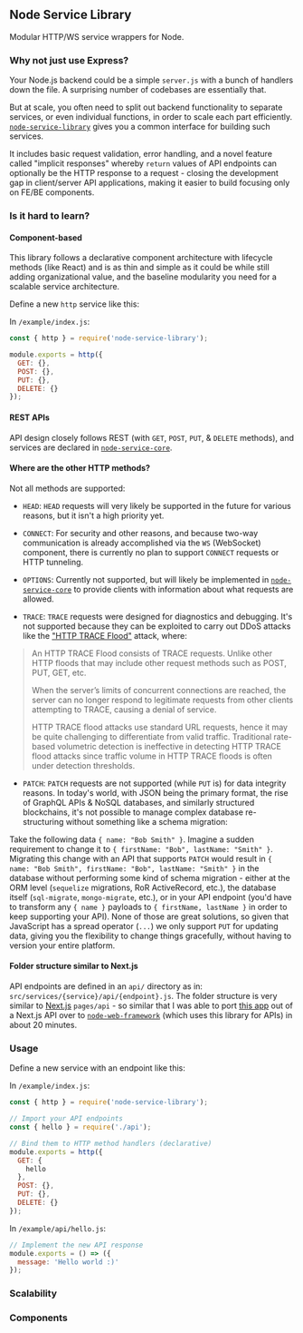 ## Node Service Library

Modular HTTP/WS service wrappers for Node. 

### Why not just use Express?

Your Node.js backend could be a simple `server.js` with a bunch of handlers down the file. A surprising number of codebases are essentially that. 

But at scale, you often need to split out backend functionality to separate services, or even individual functions, in order to scale each part efficiently. [`node-service-library`](https://github.com/bennyschmidt/node-service-library) gives you a common interface for building such services. 

It includes basic request validation, error handling, and a novel feature called "implicit responses" whereby `return` values of API endpoints can optionally be the HTTP response to a request - closing the development gap in client/server API applications, making it easier to build focusing only on FE/BE components.

### Is it hard to learn?

#### Component-based

This library follows a declarative component architecture with lifecycle methods (like React) and is as thin and simple as it could be while still adding organizational value, and the baseline modularity you need for a scalable service architecture.

Define a new `http` service like this:

In `/example/index.js`:

```javascript
const { http } = require('node-service-library');

module.exports = http({
  GET: {},
  POST: {},
  PUT: {},
  DELETE: {}
});
```

#### REST APIs

API design closely follows REST (with `GET`, `POST`, `PUT`, & `DELETE` methods), and services are declared in [`node-service-core`](https://github.com/bennyschmidt/node-service-core). 

#### Where are the other HTTP methods?

Not all methods are supported:

- `HEAD`: `HEAD` requests will very likely be supported in the future for various reasons, but it isn't a high priority yet.

- `CONNECT`: For security and other reasons, and because two-way communication is already accomplished via the `WS` (WebSocket) component, there is currently no plan to support `CONNECT` requests or HTTP tunneling.

- `OPTIONS`: Currently not supported, but will likely be implemented in [`node-service-core`](https://github.com/bennyschmidt/node-service-core) to provide clients with information about what requests are allowed.

- `TRACE`: `TRACE` requests were designed for diagnostics and debugging. It's not supported because they can be exploited to carry out DDoS attacks like the ["HTTP TRACE Flood"]() attack, where:

> An HTTP TRACE Flood consists of TRACE requests. Unlike other HTTP floods that may include other request methods such as POST, PUT, GET, etc.
>
> When the server’s limits of concurrent connections are reached, the server can no longer respond to legitimate requests from other clients attempting to TRACE, causing a denial of service.
>
> HTTP TRACE flood attacks use standard URL requests, hence it may be quite challenging to differentiate from valid traffic. Traditional rate-based volumetric detection is ineffective in detecting HTTP TRACE flood attacks since traffic volume in HTTP TRACE floods is often under detection thresholds.

- `PATCH`: `PATCH` requests are not supported (while `PUT` is) for data integrity reasons. In today's world, with JSON being the primary format, the rise of GraphQL APIs & NoSQL databases, and similarly structured blockchains, it's not possible to manage complex database re-structuring without something like a schema migration: 

Take the following data `{ name: "Bob Smith" }`. Imagine a sudden requirement to change it to `{ firstName: "Bob", lastName: "Smith" }`. Migrating this change with an API that supports `PATCH` would result in `{ name: "Bob Smith", firstName: "Bob", lastName: "Smith" }` in the database without performing some kind of schema migration - either at the ORM level (`sequelize` migrations, RoR ActiveRecord, etc.), the database itself (`sql-migrate`, `mongo-migrate`, etc.), or in your API endpoint (you'd have to transform any `{ name }` payloads to `{ firstName, lastName }` in order to keep supporting your API). None of those are great solutions, so given that JavaScript has a spread operator (`...`) we only support `PUT` for updating data, giving you the flexibility to change things gracefully, without having to version your entire platform.

#### Folder structure similar to Next.js

API endpoints are defined in an `api/` directory as in: `src/services/{service}/api/{endpoint}.js`. The folder structure is very similar to [Next.js](https://github.com/vercel/next.js/) `pages/api` - so similar that I was able to port [this app](https://github.com/bennyschmidt/reverse/) out of a Next.js API over to [`node-web-framework`](https://github.com/bennyschmidt/node-web-framework) (which uses this library for APIs) in about 20 minutes.

### Usage

Define a new service with an endpoint like this:

In `/example/index.js`:

```javascript
const { http } = require('node-service-library');

// Import your API endpoints
const { hello } = require('./api');

// Bind them to HTTP method handlers (declarative)
module.exports = http({
  GET: {
    hello
  },
  POST: {},
  PUT: {},
  DELETE: {}
});
```

In `/example/api/hello.js`:

```javascript
// Implement the new API response
module.exports = () => ({ 
  message: 'Hello world :)' 
});
```

### Scalability


### Components
